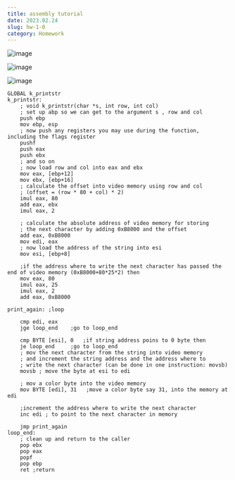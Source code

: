 ```yaml
---
title: assembly tutorial
date: 2023.02.24
slug: hw-1-0
category: Homework
---
```


![image](https://user-images.githubusercontent.com/51802020/221129249-ff901aae-8330-4fd9-bda7-256524291efa.png)


![image](https://user-images.githubusercontent.com/51802020/221129179-a5271b10-dd09-4781-922a-ea280bdcd3a1.png)

![image](https://user-images.githubusercontent.com/51802020/221129129-f8c45f5d-9df4-40cd-9bb9-054223f1e7c6.png)

```
GLOBAL k_printstr 
k_printstr:
    ; void k_printstr(char *s, int row, int col)
    ; set up abp so we can get to the argument s , row and col
    push ebp
    mov ebp, esp
    ; now push any registers you may use during the function, including the flags register
    pushf
    push eax
    push ebx
    ; and so on
    ; now load row and col into eax and ebx
    mov eax, [ebp+12]
    mov ebx, [ebp+16]
    ; calculate the offset into video memory using row and col 
    ; (offset = (row * 80 + col) * 2)
    imul eax, 80
    add eax, ebx
    imul eax, 2

    ; calculate the absolute address of video memory for storing
    ; the next character by adding 0xB8000 and the offset
    add eax, 0xB8000
    mov edi, eax
    ; now load the address of the string into esi
    mov esi, [ebp+8]

    ;if the address where to write the next character has passed the end of video memory (0xB8000+80*25*2) then
    mov eax, 80
    imul eax, 25
    imul eax, 2
    add eax, 0xB8000

print_again: ;loop
    
    cmp edi, eax
    jge loop_end    ;go to loop_end

    cmp BYTE [esi], 0   ;if string address poins to 0 byte then
    je loop_end     ;go to loop_end
    ; mov the next character from the string into video memory 
    ; and increment the string address and the address where to
    ; write the next character (can be done in one instruction: movsb)
    movsb ; move the byte at esi to edi

    ; mov a color byte into the video memory 
    mov BYTE [edi], 31   ;move a color byte say 31, into the memory at edi  

    ;increment the address where to write the next character
    inc edi ; to point to the next character in memory

    jmp print_again
loop_end:  
    ; clean up and return to the caller
    pop ebx
    pop eax
    popf
    pop ebp
    ret ;return
 
```